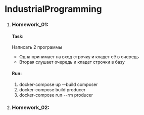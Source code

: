 # IndustrialProgramming
1. ### Homework_01: 
    #### Task:
    Написать 2 программы
    - Одна принимает на вход строчку и кладет её в очередь
    - Вторая слушает очередь и кладет строчки в базу
    
    #### Run:
    1. docker-compose up --build composer
    1. docker-compose build producer
    1. docker-compose run --rm producer

1. ### Homework_02: 
